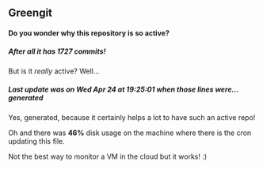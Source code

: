 ## Greengit

#### Do you wonder why this repository is so active?

##### After all it has 1727 commits!

But is it *really* active? Well...

##### Last update was on Wed Apr 24 at 19:25:01 when those lines were... generated

Yes, generated, because it certainly helps a lot to have such an active repo!

Oh and there was **46%** disk usage on the machine
where there is the cron updating this file.

Not the best way to monitor a VM in the cloud but it works! :)

